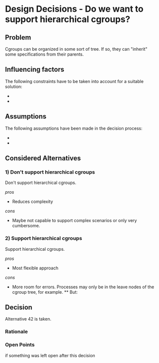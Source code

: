 # Design Decisions - Do we want to support hierarchical cgroups?

## Problem

Cgroups can be organized in some sort of tree. If so, they can "inherit" some specifications from their parents.

## Influencing factors

The following constraints have to be taken into account for a suitable solution:
* <first>
* <second>



## Assumptions

The following assumptions have been made in the decision process:
* <first>
* <second>



## Considered Alternatives

### 1) Don't support hierarchical cgroups

Don't support hierarchical cgroups.

*pros*
* <first> Reduces complexity

*cons*
* <first> Maybe not capable to support complex scenarios or only very cumbersome.

### 2) Support hierarchical cgroups

Support hierarchical cgroups.

*pros*
* <first> Most flexible approach

*cons*
* <first> More room for errors. Processes may only be in the leave nodes of the cgroup tree, for example.
** But: 

## Decision

Alternative 42 is taken.

### Rationale

### Open Points

if something was left open after this decision

